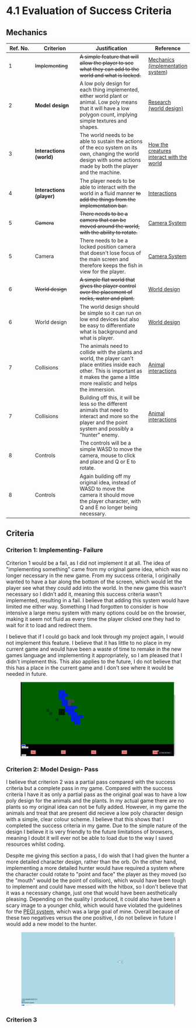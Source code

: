 # 4.1 Evaluation of Success Criteria

## Mechanics

<table><thead><tr><th width="109">Ref. No.</th><th width="139">Criterion</th><th width="290">Justification</th><th>Reference</th></tr></thead><tbody><tr><td>1</td><td><del>Implementing</del> </td><td><del>A simple feature that will allow the player to see what they can add to the world and what is locked.</del> </td><td><a href="../analysis/1.4a-features-of-the-proposed-solution.md">Mechanics (implementation system</a>)</td></tr><tr><td>2</td><td><strong>Model design</strong></td><td>A low poly design for each thing implemented, either world plant or animal. Low poly means that it will have a low polygon count, implying simple textures and shapes. </td><td><a href="../analysis/1.3-research-the-problem.md#world-design-and-art-style">Research (world design)</a></td></tr><tr><td>3</td><td><strong>Interactions (world)</strong></td><td>The world needs to be able to sustain the actions of the eco system on its own, changing the world design with some actions made by both the player and the machine. </td><td><a href="../analysis/1.3-research-the-problem.md#how-the-creatures-interact-with-the-world">How the creatures interact with the world</a></td></tr><tr><td>4</td><td><strong>Interactions (player)</strong></td><td>The player needs to be able to interact with the world in a fluid manner <del>to add the things from the implementation bar.</del></td><td><a href="../analysis/1.4a-features-of-the-proposed-solution.md#interactions">Interactions</a></td></tr><tr><td>5</td><td><del>Camera</del> </td><td><del>There needs to be a camera that can be moved around the world, with the ability to rotate.</del> </td><td><a href="../analysis/1.4a-features-of-the-proposed-solution.md#camera-system">Camera System</a></td></tr><tr><td>5</td><td>Camera </td><td>There needs to be a locked position camera that doesn't lose focus of the main screen and therefore keeps the fish in view for the player. </td><td><a href="../analysis/1.4a-features-of-the-proposed-solution.md#camera-system">Camera System</a></td></tr><tr><td>6</td><td><del>World design</del></td><td><del>A simple flat world that gives the player control over the placement of rocks, water and plant.</del></td><td><a href="../analysis/1.3-research-the-problem.md#world-design-and-art-style">World design</a></td></tr><tr><td>6</td><td>World design</td><td>The world design should be simple so it can run on low end devices but also be easy to differentiate what is background and what is player.</td><td><a href="../analysis/1.3-research-the-problem.md#world-design-and-art-style">World design</a></td></tr><tr><td>7</td><td>Collisions</td><td>The animals need to collide with the plants and world, the player can't place entities inside each other. This is important as it makes the game a little more realistic and helps the immersion. </td><td><a href="../analysis/1.4a-features-of-the-proposed-solution.md#animal-interactions">Animal interactions</a></td></tr><tr><td>7</td><td>Collisions</td><td>Building off this, it will be less so the different animals that need to interact and more so the player and the point system and possibly a "hunter" enemy. </td><td><a href="../analysis/1.4a-features-of-the-proposed-solution.md#animal-interactions">Animal interactions</a></td></tr><tr><td>8</td><td>Controls</td><td>The controls will be a simple WASD to move the camera, mouse to click and place and Q or E to rotate.</td><td></td></tr><tr><td>8</td><td>Controls</td><td>Again building off my original idea, instead of WASD to move the camera it should move the player character, with Q and E no longer being necessary. </td><td></td></tr></tbody></table>

## Criteria

### Criterion 1: Implementing- Failure

Criterion 1 would be a fail, as I did not implement it at all. The idea of "implementing something" came from my original game idea, which was no longer necessary in the new game. From my success criteria, I originally wanted to have a bar along the bottom of the screen, which would let the player see what they could add into the world. In the new game this wasn't necessary so I didn't add it, meaning this success criteria wasn't implemented, resulting in a fail. I believe that adding this system would have limited me either way. Something I had forgotten to consider is how intensive a large menu system with many options could be on the browser, making it seem not fluid as every time the player clicked one they had to wait for it to load and redirect them.&#x20;

I believe that if I could go back and look through my project again, I would not implement this feature. I believe that it has little to no place in my current game and would have been a waste of time to remake in the new games language and implementing it appropriately, so I am pleased that I didn't implement this. This also applies to the future, I do not believe that this has a place in the current game and I don't see where it would be needed in future.&#x20;

<figure><img src="../.gitbook/assets/image.png" alt=""><figcaption></figcaption></figure>

### Criterion 2: Model Design- Pass

I believe that criterion 2 was a partial pass compared with the success criteria but a complete pass in my game. Compared with the success criteria I have it as only a partial pass as the original goal was to have a low poly design for the animals and the plants. In my actual game there are no plants so my original idea can not be fully added. However, in my game the animals and treat that are present did recieve a low poly character design with a simple, clear colour scheme. I believe that this shows that I completed the success criteria in my game. Due to the simple nature of the design I believe it is very friendly to the future limitations of browsers, meaning I doubt it will ever not be able to load due to the way I saved resources whilst coding.&#x20;

Despite me giving this section a pass, I do wish that I had given the hunter a more detailed character design, rather than the orb. On the other hand, implementing a more detailed hunter would have required a system where the character could rotate to "point and face" the player as they moved (so  the "mouth" would be the point of collision), which would have been tough to implement and could have messed with the hitbox, so I don't believe that it was a necessary change, just one that would have been aesthetically pleasing. Depending on the quality I produced, it could also have been a scary image to a younger child, which would have violated the guidelines for the [PEGI system](../analysis/1.2-stakeholders.md#pegi), which was a large goal of mine. Overall because of these two negatives versus the one positive, I do not believe in future I would add a new model to the hunter.&#x20;

<figure><img src="../.gitbook/assets/image (2).png" alt=""><figcaption></figcaption></figure>

### Criterion 3
